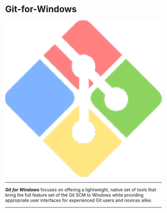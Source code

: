 # Git-for-Windows

![Git for Windows Logo](Git-for-Windows.png)

---

***Git for Windows*** focuses on offering a lightweight, native set of tools that bring the full feature set of the Git SCM to Windows while providing appropriate user interfaces for experienced Git users and novices alike.

---

